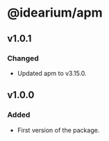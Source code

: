 # @idearium/apm

## v1.0.1

### Changed

-   Updated apm to v3.15.0.

## v1.0.0

### Added

-   First version of the package.
